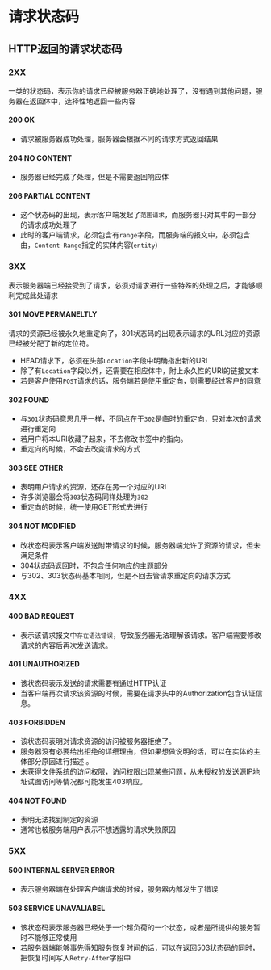 # 请求状态码

## HTTP返回的请求状态码

### 2XX 
一类的状态码，表示你的请求已经被服务器正确地处理了，没有遇到其他问题，服务器在返回体中，选择性地返回一些内容

#### 200 OK
* 请求被服务器成功处理，服务器会根据不同的请求方式返回结果

#### 204 NO CONTENT
* 服务器已经完成了处理，但是不需要返回响应体

#### 206 PARTIAL CONTENT
* 这个状态码的出现，表示客户端发起了`范围请求`，而服务器只对其中的一部分的请求成功处理了
* 此时的客户端请求，必须包含有`range`字段，而服务端的报文中，必须包含由，`Content-Range`指定的实体内容(`entity`)

### 3XX 
表示服务器端已经接受到了请求，必须对请求进行一些特殊的处理之后，才能够顺利完成此处请求
#### 301 MOVE PERMANELTLY
请求的资源已经被永久地重定向了，301状态码的出现表示请求的URL对应的资源已经被分配了新的定位符。
* HEAD请求下，必须在头部`Location`字段中明确指出新的URI
* 除了有`Location`字段以外，还需要在相应体中，附上永久性的URI的链接文本
* 若是客户使用`POST`请求的话，服务端若是使用重定向，则需要经过客户的同意

#### 302 FOUND
* 与`301`状态码意思几乎一样，不同点在于`302`是临时的重定向，只对本次的请求进行重定向
* 若用户将本URI收藏了起来，不去修改书签中的指向。
* 重定向的时候，不会去改变请求的方式

#### 303 SEE OTHER
* 表明用户请求的资源，还存在另一个对应的URI
* 许多浏览器会将`303`状态码同样处理为`302`
* 重定向的时候，统一使用GET形式去进行

#### 304 NOT MODIFIED
* 改状态码表示客户端发送附带请求的时候，服务器端允许了资源的请求，但未满足条件
* 304状态码返回时，不包含任何响应的主题部分
* 与302、303状态码基本相同，但是不回去管请求重定向的请求方式

### 4XX

#### 400 BAD REQUEST
* 表示该请求报文中`存在语法错误`，导致服务器无法理解该请求。客户端需要修改请求的内容后再次发送请求。

#### 401 UNAUTHORIZED
* 该状态码表示发送的请求需要有通过HTTP认证
* 当客户端再次请求该资源的时候，需要在请求头中的Authorization包含认证信息。

#### 403 FORBIDDEN
* 该状态码表明对请求资源的访问被服务器拒绝了。
* 服务器没有必要给出拒绝的详细理由，但如果想做说明的话，可以在实体的主体部分原因进行描述 。
* 未获得文件系统的访问权限，访问权限出现某些问题，从未授权的发送源IP地址试图访问等情况都可能发生403响应。

#### 404 NOT FOUND
* 表明无法找到制定的资源
* 通常也被服务端用户表示不想透露的请求失败原因

### 5XX
#### 500 INTERNAL SERVER ERROR
* 表示服务器端在处理客户端请求的时候，服务器内部发生了错误

#### 503 SERVICE UNAVALIABEL
* 该状态码表示服务器已经处于一个超负荷的一个状态，或者是所提供的服务暂时不能够正常使用
* 若服务器端能够事先得知服务恢复时间的话，可以在返回503状态码的同时，把恢复时间写入`Retry-After`字段中
